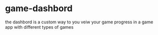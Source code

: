 # game-dashbord
the dashbord is  a custom way to you veiw your game progress in a game app with different types of games
